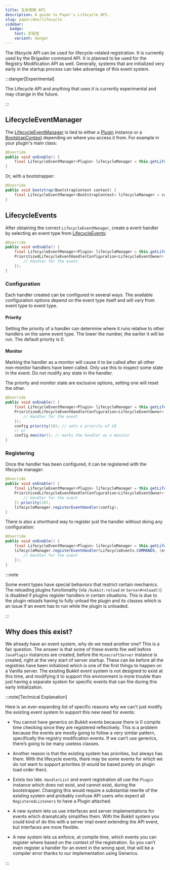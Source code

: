 ```yaml
---
title: 生命周期 API
description: A guide to Paper's Lifecycle API.
slug: paper/dev/lifecycle
sidebar:
  badge:
    text: 实验性
    variant: danger
---
```


The lifecycle API can be used for lifecycle-related registration. It is currently used by the
Brigadier command API. It is planned to be used for the Registry Modification API as well.
Generally, systems that are initialized very early in the startup process can take advantage of this
event system.

:::danger[Experimental]

The Lifecycle API and anything that uses it is currently experimental and may change in the future.

:::

## LifecycleEventManager

The [LifecycleEventManager](jd:paper:io.papermc.paper.plugin.lifecycle.event.LifecycleEventManager) is tied
to either a [Plugin](jd:paper:org.bukkit.plugin.Plugin) instance or a
[BootstrapContext](jd:paper:io.papermc.paper.plugin.bootstrap.BootstrapContext) depending on where you access it from. For example in your plugin's main class:

```java title="TestPlugin.java"
@Override
public void onEnable() {
    final LifecycleEventManager<Plugin> lifecycleManager = this.getLifecycleManager();
}
```

Or, with a bootstrapper:

```java title="TestPluginBootstrap.java"
@Override
public void bootstrap(BootstrapContext context) {
    final LifecycleEventManager<BootstrapContext> lifecycleManager = context.getLifecycleManager();
}
```

## LifecycleEvents

After obtaining the correct `LifecycleEventManager`, create a event handler by selecting an
event type from [LifecycleEvents](jd:paper:io.papermc.paper.plugin.lifecycle.event.types.LifecycleEvents):
```java title="TestPlugin.java"
@Override
public void onEnable() {
    final LifecycleEventManager<Plugin> lifecycleManager = this.getLifecycleManager();
    PrioritizedLifecycleEventHandlerConfiguration<LifecycleEventOwner> config = LifecycleEvents.SOME_EVENT.newHandler((event) -> {
        // Handler for the event
    });
}
```

### Configuration

Each handler created can be configured in several ways. The available configuration options
depend on the event type itself and will vary from event type to event type.

#### Priority

Setting the priority of a handler can determine where it runs relative to other handlers
on the same event type. The lower the number, the earlier it will be run. The default priority
is 0.

#### Monitor

Marking the handler as a monitor will cause it to be called after all other non-monitor handlers
have been called. Only use this to inspect some state in the event. Do not modify any state in
the handler.

The priority and monitor state are exclusive options, setting one will reset the other.

```java title="TestPlugin.java"
@Override
public void onEnable() {
    final LifecycleEventManager<Plugin> lifecycleManager = this.getLifecycleManager();
    PrioritizedLifecycleEventHandlerConfiguration<LifecycleEventOwner> config = LifecycleEvents.SOME_EVENT.newHandler((event) -> {
        // Handler for the event
    });
    config.priority(10); // sets a priority of 10
    // or
    config.monitor(); // marks the handler as a monitor
}
```

### Registering

Once the handler has been configured, it can be registered with the lifecycle manager:

```java title="TestPlugin.java"
@Override
public void onEnable() {
    final LifecycleEventManager<Plugin> lifecycleManager = this.getLifecycleManager();
    PrioritizedLifecycleEventHandlerConfiguration<LifecycleEventOwner> config = LifecycleEvents.SOME_EVENT.newHandler((event) -> {
        // Handler for the event
    }).priority(10);
    lifecycleManager.registerEventHandler(config);
}
```
There is also a shorthand way to register just the handler without doing any configuration:

```java title="TestPlugin.java"
@Override
public void onEnable() {
    final LifecycleEventManager<Plugin> lifecycleManager = this.getLifecycleManager();
    lifecycleManager.registerEventHandler(LifecycleEvents.COMMANDS, (event) -> {
        // Handler for the event
    });
}
```

:::note

Some event types have special behaviors that restrict certain mechanics. The reloading plugins
functionality (via `/bukkit:reload` or `Server#reload()`) is disabled if plugins register handlers
in certain situations. This is due to the plugin reloads having to fully unload the plugin and its
classes which is an issue if an event has to run while the plugin is unloaded.

:::

## Why does this exist?

We already have an event system, why do we need another one? This is a fair question. The answer is
that some of these events fire well before `JavaPlugin` instances are created, before the
`MinecraftServer` instance is created, right at the very start of server startup. These can be
before all the registries have been initialized which is one of the first things to happen on a Vanilla
server. The existing Bukkit event system is not designed to exist at this time, and modifying it to
support this environment is more trouble than just having a separate system for specific events that
can fire during this early initialization.

:::note[Technical Explanation]

Here is an ever-expanding list of specific reasons why we can't just modify the existing event
system to support this new need for events:

- You cannot have generics on Bukkit events because there is 0 compile time checking since they are
  registered reflectively. This is a problem because the events are mostly going to follow a very
  similar pattern, specifically the registry modification events. If we can’t use generics, there’s
  going to be many useless classes.

- Another reason is that the existing system has priorities, but always has them. With the lifecycle
  events, there may be some events for which we do not want to support priorities (it would
  be based purely on plugin load order then).

- Exists too late. `HandlerList` and event registration all use the `Plugin` instance which does not exist,
  and cannot exist, during the bootstrapper. Changing this would require a substantial rewrite of the
  existing system and probably confuse API users who expect all `RegisteredListeners` to have a
  Plugin attached.

- A new system lets us use interfaces and server implementations for events which dramatically
  simplifies them. With the Bukkit system you could kind of do this with a server impl event
  extending the API event, but interfaces are more flexible.

- A new system lets us enforce, at compile time, which events you can register where based on the
  context of the registration. So you can’t even register a handler for an event in the wrong spot,
  that will be a compiler error thanks to our implementation using Generics.

:::
